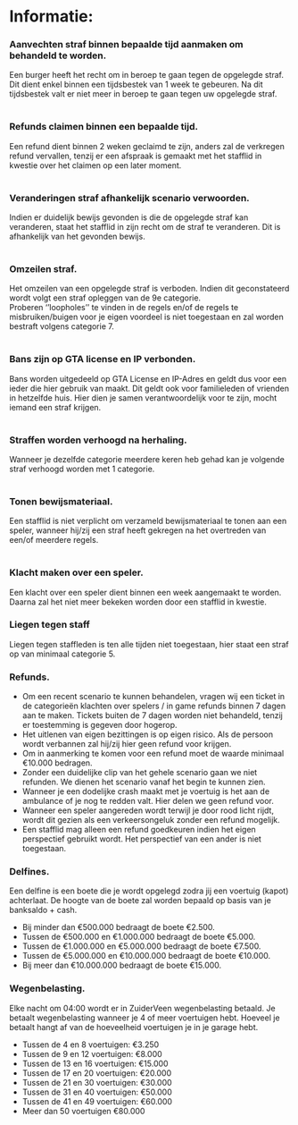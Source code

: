 # **Informatie:**<br>

### **Aanvechten straf binnen bepaalde tijd aanmaken om behandeld te worden.**<br>
Een burger heeft het recht om in beroep te gaan tegen de opgelegde straf. Dit dient enkel binnen een tijdsbestek van 1 week te gebeuren. Na dit tijdsbestek valt er niet meer in beroep te gaan tegen uw opgelegde straf.<br>
</br>

### **Refunds claimen binnen een bepaalde tijd.**<br>
Een refund dient binnen 2 weken geclaimd te zijn, anders zal de verkregen refund vervallen, tenzij er een afspraak is gemaakt met het stafflid in kwestie over het claimen op een later moment.<br>
</br>

### **Veranderingen straf afhankelijk scenario verwoorden.**<br>
Indien er duidelijk bewijs gevonden is die de opgelegde straf kan veranderen, staat het stafflid in zijn recht om de straf te veranderen. Dit is afhankelijk van het gevonden bewijs.<br>
</br>

### **Omzeilen straf.**<br>
Het omzeilen van een opgelegde straf is  verboden. Indien dit geconstateerd wordt volgt een straf opleggen van de 9e categorie.<br>
Proberen ‘’loopholes’’ te vinden in de regels en/of de regels te misbruiken/buigen voor je eigen voordeel is niet toegestaan en zal worden bestraft volgens categorie 7.<br>
</br>

### **Bans zijn op GTA license en IP verbonden.**<br>
Bans worden uitgedeeld op GTA License en IP-Adres en geldt dus voor een ieder die hier gebruik van maakt. Dit geldt ook voor familieleden of vrienden in hetzelfde huis. Hier dien je samen verantwoordelijk voor te zijn, mocht iemand een straf krijgen.<br>
</br>

### **Straffen worden verhoogd na herhaling.**<br>
Wanneer je dezelfde categorie meerdere keren heb gehad kan je volgende straf verhoogd worden met 1 categorie.<br>
</br>

### **Tonen bewijsmateriaal.**<br>
Een stafflid is niet verplicht om verzameld bewijsmateriaal te tonen aan een speler, wanneer hij/zij een straf heeft gekregen na het overtreden van een/of meerdere regels.<br>
</br>

### **Klacht maken over een speler.**<br>
Een klacht over een speler dient binnen een week aangemaakt te worden. Daarna zal het niet meer bekeken worden door een stafflid in kwestie.
</br>

### **Liegen tegen staff** </br>
Liegen tegen staffleden is ten alle tijden niet toegestaan, hier staat een straf op van minimaal categorie 5.</br>

### **Refunds.**<br>
- Om een recent scenario te kunnen behandelen, vragen wij een ticket in de categorieën klachten over spelers / in game refunds binnen 7 dagen aan te maken. Tickets buiten de 7 dagen worden niet behandeld, tenzij er toestemming is gegeven door hogerop.
- Het uitlenen van eigen bezittingen is op eigen risico. Als de persoon wordt verbannen zal hij/zij hier geen refund voor krijgen.
- Om in aanmerking te komen voor een refund moet de waarde minimaal €10.000 bedragen.
- Zonder een duidelijke clip van het gehele scenario gaan we niet refunden. We dienen het scenario vanaf het begin te kunnen zien. 
- Wanneer je een dodelijke crash maakt met je voertuig is het aan de ambulance of je nog te redden valt. Hier delen we geen refund voor. 
- Wanneer een speler aangereden wordt terwijl je door rood licht rijdt, wordt dit gezien als een verkeersongeluk zonder een refund mogelijk.
- Een stafflid mag alleen een refund goedkeuren indien het eigen perspectief gebruikt wordt. Het perspectief van een ander is niet toegestaan. </br>

### **Delfines.**<br>
Een delfine is een boete die je wordt opgelegd zodra jij een voertuig (kapot) achterlaat. De hoogte van de boete zal worden bepaald op basis van je banksaldo + cash.</br>
 * Bij minder dan €500.000 bedraagt de boete €2.500.
 * Tussen de €500.000 en €1.000.000 bedraagt de boete €5.000.
 * Tussen de €1.000.000 en €5.000.000 bedraagt de boete €7.500.
 * Tussen de €5.000.000 en €10.000.000 bedraagt de boete €10.000.
 * Bij meer dan €10.000.000 bedraagt de boete €15.000.</br>

### **Wegenbelasting.**<br>
Elke nacht om 04:00  wordt er in ZuiderVeen wegenbelasting betaald. Je betaalt wegenbelasting wanneer je 4 of meer voertuigen hebt. Hoeveel je betaalt hangt af van de hoeveelheid voertuigen je in je garage hebt.</br>
 * Tussen de 4 en 8 voertuigen: €3.250
 * Tussen de 9 en 12 voertuigen: €8.000
 * Tussen de 13 en 16 voertuigen: €15.000
 * Tussen de 17 en 20 voertuigen: €20.000
 * Tussen de 21 en 30 voertuigen: €30.000
 * Tussen de 31 en 40 voertuigen: €50.000
 * Tussen de 41 en 49 voertuigen: €60.000
 * Meer dan 50 voertuigen €80.000 